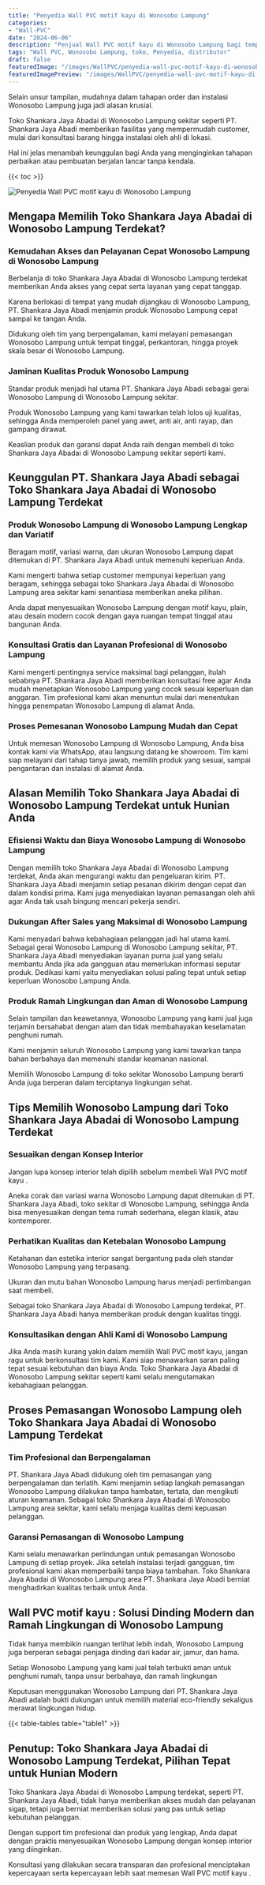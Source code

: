 ```yaml
---
title: "Penyedia Wall PVC motif kayu di Wonosobo Lampung"
categories:
- "Wall-PVC"
date: "2024-06-06"
description: "Penjual Wall PVC motif kayu di Wonosobo Lampung bagi tempat tinggal, perkantoran, dan ritel. Panel unggulan, pilihan motif, pilihan warna elegan, beserta jasa instalasi ditangani oleh teknisi ahli serta kepastian resmi!|Layanan penyediaan Wall PVC motif kayu di Wonosobo Lampung untuk keperluan hunian, office, atau gerai, beserta panel terbaik dan penempatan oleh teknisi profesional serta garansi resmi.|Alternatif Wall PVC motif kayu di Wonosobo Lampung yang terbukti bagi rumah, office, serta ritel, dengan panel berkualitas dan penempatan ditangani oleh tenaga ahli ahli serta garansi resmi.|Penyediaan Wall PVC motif kayu di Wonosobo Lampung bagi hunian, office, serta toko, beserta panel unggulan dan penempatan oleh tenaga ahli berpengalaman, disertai beserta kepastian resmi.}"
tags: "Wall PVC, Wonosobo Lampung, toko, Penyedia, distributor"
draft: false
featuredImage: "/images/WallPVC/penyedia-wall-pvc-motif-kayu-di-wonosobo-lampung.png"
featuredImagePreview: "/images/WallPVC/penyedia-wall-pvc-motif-kayu-di-wonosobo-lampung.png"
---
```


Selain unsur tampilan, mudahnya dalam tahapan order dan instalasi Wonosobo Lampung juga jadi alasan krusial.

Toko Shankara Jaya Abadai di Wonosobo Lampung sekitar seperti PT. Shankara Jaya Abadi memberikan fasilitas yang mempermudah customer, mulai dari konsultasi barang hingga instalasi oleh ahli di lokasi.

Hal ini jelas menambah keunggulan bagi Anda yang menginginkan tahapan perbaikan atau pembuatan berjalan lancar tanpa kendala.

{{< toc >}}

![Penyedia Wall PVC motif kayu di Wonosobo Lampung](/images/Wall-PVC/Penyedia-Wall-PVC-motif-kayu-di-Wonosobo-Lampung.png)

## Mengapa Memilih Toko Shankara Jaya Abadai di Wonosobo Lampung Terdekat?

### Kemudahan Akses dan Pelayanan Cepat Wonosobo Lampung di Wonosobo Lampung

Berbelanja di toko Shankara Jaya Abadai di Wonosobo Lampung terdekat memberikan Anda akses yang cepat serta layanan yang cepat tanggap.

Karena berlokasi di tempat yang mudah dijangkau di Wonosobo Lampung, PT. Shankara Jaya Abadi menjamin produk Wonosobo Lampung cepat sampai ke tangan Anda.

Didukung oleh tim yang berpengalaman, kami melayani pemasangan Wonosobo Lampung untuk tempat tinggal, perkantoran, hingga proyek skala besar di Wonosobo Lampung.

### Jaminan Kualitas Produk Wonosobo Lampung

Standar produk menjadi hal utama PT. Shankara Jaya Abadi sebagai gerai Wonosobo Lampung di Wonosobo Lampung sekitar.

Produk Wonosobo Lampung yang kami tawarkan telah lolos uji kualitas, sehingga Anda memperoleh panel yang awet, anti air, anti rayap, dan gampang dirawat.

Keaslian produk dan garansi dapat Anda raih dengan membeli di toko Shankara Jaya Abadai di Wonosobo Lampung sekitar seperti kami.

## Keunggulan PT. Shankara Jaya Abadi sebagai Toko Shankara Jaya Abadai di Wonosobo Lampung Terdekat

### Produk Wonosobo Lampung di Wonosobo Lampung Lengkap dan Variatif

Beragam motif, variasi warna, dan ukuran Wonosobo Lampung dapat ditemukan di PT. Shankara Jaya Abadi untuk memenuhi keperluan Anda.

Kami mengerti bahwa setiap customer mempunyai keperluan yang beragam, sehingga sebagai toko Shankara Jaya Abadai di Wonosobo Lampung area sekitar kami senantiasa memberikan aneka pilihan.

Anda dapat menyesuaikan Wonosobo Lampung dengan motif kayu, plain, atau desain modern cocok dengan gaya ruangan tempat tinggal atau bangunan Anda.

### Konsultasi Gratis dan Layanan Profesional di Wonosobo Lampung

Kami mengerti pentingnya service maksimal bagi pelanggan, itulah sebabnya PT. Shankara Jaya Abadi memberikan konsultasi free agar Anda mudah menetapkan Wonosobo Lampung yang cocok sesuai keperluan dan anggaran. Tim profesional kami akan menuntun mulai dari menentukan hingga penempatan Wonosobo Lampung di alamat Anda.

### Proses Pemesanan Wonosobo Lampung Mudah dan Cepat

Untuk memesan Wonosobo Lampung di Wonosobo Lampung, Anda bisa kontak kami via WhatsApp, atau langsung datang ke showroom. Tim kami siap melayani dari tahap tanya jawab, memilih produk yang sesuai, sampai pengantaran dan instalasi di alamat Anda.

## Alasan Memilih Toko Shankara Jaya Abadai di Wonosobo Lampung Terdekat untuk Hunian Anda

### Efisiensi Waktu dan Biaya Wonosobo Lampung di Wonosobo Lampung

Dengan memilih toko Shankara Jaya Abadai di Wonosobo Lampung terdekat, Anda akan mengurangi waktu dan pengeluaran kirim. PT. Shankara Jaya Abadi menjamin setiap pesanan dikirim dengan cepat dan dalam kondisi prima. Kami juga menyediakan layanan pemasangan oleh ahli agar Anda tak usah bingung mencari pekerja sendiri.

### Dukungan After Sales yang Maksimal di Wonosobo Lampung

Kami menyadari bahwa kebahagiaan pelanggan jadi hal utama kami. Sebagai gerai Wonosobo Lampung di Wonosobo Lampung sekitar, PT. Shankara Jaya Abadi menyediakan layanan purna jual yang selalu membantu Anda jika ada gangguan atau memerlukan informasi seputar produk. Dedikasi kami yaitu menyediakan solusi paling tepat untuk setiap keperluan Wonosobo Lampung Anda.

### Produk Ramah Lingkungan dan Aman di Wonosobo Lampung

Selain tampilan dan keawetannya, Wonosobo Lampung yang kami jual juga terjamin bersahabat dengan alam dan tidak membahayakan keselamatan penghuni rumah.

Kami menjamin seluruh Wonosobo Lampung yang kami tawarkan tanpa bahan berbahaya dan memenuhi standar keamanan nasional.

Memilih Wonosobo Lampung di toko sekitar Wonosobo Lampung berarti Anda juga berperan dalam terciptanya lingkungan sehat.

## Tips Memilih Wonosobo Lampung dari Toko Shankara Jaya Abadai di Wonosobo Lampung Terdekat

### Sesuaikan dengan Konsep Interior 

Jangan lupa konsep interior telah dipilih sebelum membeli  Wall PVC motif kayu .

Aneka corak dan variasi warna Wonosobo Lampung dapat ditemukan di PT. Shankara Jaya Abadi, toko sekitar di Wonosobo Lampung, sehingga Anda bisa menyesuaikan dengan tema rumah sederhana, elegan klasik, atau kontemporer.

### Perhatikan Kualitas dan Ketebalan Wonosobo Lampung

Ketahanan dan estetika interior sangat bergantung pada oleh standar Wonosobo Lampung yang terpasang.

Ukuran dan mutu bahan Wonosobo Lampung harus menjadi pertimbangan saat membeli.

Sebagai toko Shankara Jaya Abadai di Wonosobo Lampung terdekat, PT. Shankara Jaya Abadi hanya memberikan produk dengan kualitas tinggi.

### Konsultasikan dengan Ahli Kami di Wonosobo Lampung

Jika Anda masih kurang yakin dalam memilih Wall PVC motif kayu, jangan ragu untuk berkonsultasi tim kami. Kami siap menawarkan saran paling tepat sesuai kebutuhan dan biaya Anda. Toko Shankara Jaya Abadai di Wonosobo Lampung sekitar seperti kami selalu mengutamakan kebahagiaan pelanggan.

## Proses Pemasangan Wonosobo Lampung oleh Toko Shankara Jaya Abadai di Wonosobo Lampung Terdekat

### Tim Profesional dan Berpengalaman

PT. Shankara Jaya Abadi didukung oleh tim pemasangan yang berpengalaman dan terlatih. Kami menjamin setiap langkah pemasangan Wonosobo Lampung dilakukan tanpa hambatan, tertata, dan mengikuti aturan keamanan. Sebagai toko Shankara Jaya Abadai di Wonosobo Lampung area sekitar, kami selalu menjaga kualitas demi kepuasan pelanggan.

### Garansi Pemasangan di Wonosobo Lampung

Kami selalu menawarkan perlindungan untuk pemasangan Wonosobo Lampung di setiap proyek. Jika setelah instalasi terjadi gangguan, tim profesional kami akan memperbaiki tanpa biaya tambahan. Toko Shankara Jaya Abadai di Wonosobo Lampung area PT. Shankara Jaya Abadi berniat menghadirkan kualitas terbaik untuk Anda.

##  Wall PVC motif kayu : Solusi Dinding Modern dan Ramah Lingkungan di Wonosobo Lampung

Tidak hanya membikin ruangan terlihat lebih indah, Wonosobo Lampung juga berperan sebagai penjaga dinding dari kadar air, jamur, dan hama.

Setiap Wonosobo Lampung yang kami jual telah terbukti aman untuk penghuni rumah, tanpa unsur berbahaya, dan ramah lingkungan

Keputusan menggunakan Wonosobo Lampung dari PT. Shankara Jaya Abadi adalah bukti dukungan untuk memilih material eco-friendly sekaligus merawat lingkungan hidup.

{{< table-tables table="table1" >}}

## Penutup: Toko Shankara Jaya Abadai di Wonosobo Lampung Terdekat, Pilihan Tepat untuk Hunian Modern

Toko Shankara Jaya Abadai di Wonosobo Lampung terdekat, seperti PT. Shankara Jaya Abadi, tidak hanya memberikan akses mudah dan pelayanan sigap, tetapi juga berniat memberikan solusi yang pas untuk setiap kebutuhan pelanggan.

Dengan support tim profesional dan produk yang lengkap, Anda dapat dengan praktis menyesuaikan Wonosobo Lampung dengan konsep interior yang diinginkan.

Konsultasi yang dilakukan secara transparan dan profesional menciptakan kepercayaan serta kepercayaan lebih saat memesan  Wall PVC motif kayu .
